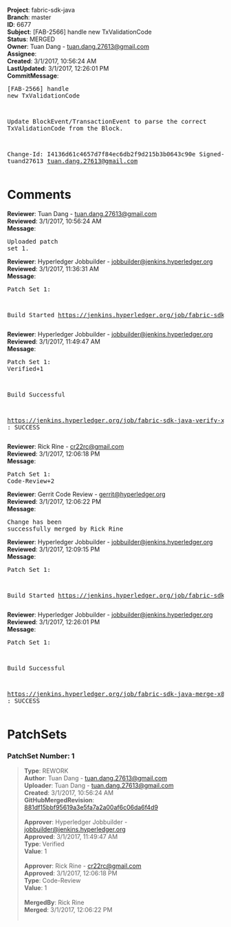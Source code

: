 <strong>Project</strong>: fabric-sdk-java<br><strong>Branch</strong>: master<br><strong>ID</strong>: 6677<br><strong>Subject</strong>: [FAB-2566] handle new TxValidationCode<br><strong>Status</strong>: MERGED<br><strong>Owner</strong>: Tuan Dang - tuan.dang.27613@gmail.com<br><strong>Assignee</strong>:<br><strong>Created</strong>: 3/1/2017, 10:56:24 AM<br><strong>LastUpdated</strong>: 3/1/2017, 12:26:01 PM<br><strong>CommitMessage</strong>:<br><pre>[FAB-2566] handle new TxValidationCode

Update BlockEvent/TransactionEvent to parse
the correct TxValidationCode from the Block.

Change-Id: I4136d61c4657d7f84ec6db2f9d215b3b0643c90e
Signed-off-by: tuand27613 <tuan.dang.27613@gmail.com>
</pre><h1>Comments</h1><strong>Reviewer</strong>: Tuan Dang - tuan.dang.27613@gmail.com<br><strong>Reviewed</strong>: 3/1/2017, 10:56:24 AM<br><strong>Message</strong>: <pre>Uploaded patch set 1.</pre><strong>Reviewer</strong>: Hyperledger Jobbuilder - jobbuilder@jenkins.hyperledger.org<br><strong>Reviewed</strong>: 3/1/2017, 11:36:31 AM<br><strong>Message</strong>: <pre>Patch Set 1:

Build Started https://jenkins.hyperledger.org/job/fabric-sdk-java-verify-x86_64/178/</pre><strong>Reviewer</strong>: Hyperledger Jobbuilder - jobbuilder@jenkins.hyperledger.org<br><strong>Reviewed</strong>: 3/1/2017, 11:49:47 AM<br><strong>Message</strong>: <pre>Patch Set 1: Verified+1

Build Successful 

https://jenkins.hyperledger.org/job/fabric-sdk-java-verify-x86_64/178/ : SUCCESS</pre><strong>Reviewer</strong>: Rick Rine - cr22rc@gmail.com<br><strong>Reviewed</strong>: 3/1/2017, 12:06:18 PM<br><strong>Message</strong>: <pre>Patch Set 1: Code-Review+2</pre><strong>Reviewer</strong>: Gerrit Code Review - gerrit@hyperledger.org<br><strong>Reviewed</strong>: 3/1/2017, 12:06:22 PM<br><strong>Message</strong>: <pre>Change has been successfully merged by Rick Rine</pre><strong>Reviewer</strong>: Hyperledger Jobbuilder - jobbuilder@jenkins.hyperledger.org<br><strong>Reviewed</strong>: 3/1/2017, 12:09:15 PM<br><strong>Message</strong>: <pre>Patch Set 1:

Build Started https://jenkins.hyperledger.org/job/fabric-sdk-java-merge-x86_64/15/</pre><strong>Reviewer</strong>: Hyperledger Jobbuilder - jobbuilder@jenkins.hyperledger.org<br><strong>Reviewed</strong>: 3/1/2017, 12:26:01 PM<br><strong>Message</strong>: <pre>Patch Set 1:

Build Successful 

https://jenkins.hyperledger.org/job/fabric-sdk-java-merge-x86_64/15/ : SUCCESS</pre><h1>PatchSets</h1><h3>PatchSet Number: 1</h3><blockquote><strong>Type</strong>: REWORK<br><strong>Author</strong>: Tuan Dang - tuan.dang.27613@gmail.com<br><strong>Uploader</strong>: Tuan Dang - tuan.dang.27613@gmail.com<br><strong>Created</strong>: 3/1/2017, 10:56:24 AM<br><strong>GitHubMergedRevision</strong>: [881df15bbf95619a3e5fa7a2a00af6c06da6f4d9](https://github.com/hyperledger-gerrit-archive/fabric-sdk-java/commit/881df15bbf95619a3e5fa7a2a00af6c06da6f4d9)<br><br><strong>Approver</strong>: Hyperledger Jobbuilder - jobbuilder@jenkins.hyperledger.org<br><strong>Approved</strong>: 3/1/2017, 11:49:47 AM<br><strong>Type</strong>: Verified<br><strong>Value</strong>: 1<br><br><strong>Approver</strong>: Rick Rine - cr22rc@gmail.com<br><strong>Approved</strong>: 3/1/2017, 12:06:18 PM<br><strong>Type</strong>: Code-Review<br><strong>Value</strong>: 1<br><br><strong>MergedBy</strong>: Rick Rine<br><strong>Merged</strong>: 3/1/2017, 12:06:22 PM<br><br></blockquote>